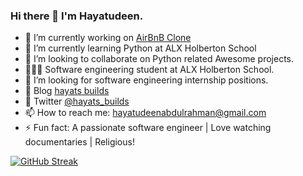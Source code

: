 ### Hi there 👋 I'm Hayatudeen.

<!--
**religiousCoder/religiousCoder** is a ✨ _special_ ✨ repository because its `README.md` (this file) appears on your GitHub profile.

Here are some ideas to get you started:
-->

- 🔭 I’m currently working on [AirBnB Clone]( https://github.com/kellyxglobal/AirBnB_clone)
- 🌱 I’m currently learning Python at ALX Holberton School
- 👯 I’m looking to collaborate on Python related Awesome projects.
- 👨🏽‍🎓 Software engineering student at ALX Holberton School.
- 🤔 I’m looking for software engineering internship positions.
- 💬 Blog [hayats builds](religiouscoder.hashnode.dev)
- 💬 Twitter [@hayats_builds](https://twitter.com/hayats_builds)
- 📫 How to reach me: hayatudeenabdulrahman@gmail.com
- ⚡ Fun fact: A passionate software engineer | Love watching documentaries | Religious!

[![GitHub Streak](https://streak-stats.demolab.com/?user=religiousCoder&theme=merko)](https://git.io/streak-stats)



